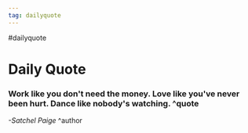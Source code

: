 ```yaml
---
tag: dailyquote
---
```


#dailyquote

# Daily Quote

### Work like you don't need the money. Love like you've never been hurt. Dance like nobody's watching. ^quote
*-Satchel Paige* ^author
